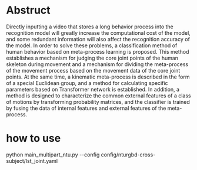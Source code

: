 # Abstruct
Directly inputting a video that stores a long behavior process into the recognition model will greatly increase the computational cost of the model, and some redundant information will also affect the recognition accuracy of the model. In order to solve these problems, a classification method of human behavior based on meta-process learning is proposed. This method establishes a mechanism for judging the core joint points of the human skeleton during movement and a mechanism for dividing the meta-process of the movement process based on the movement data of the core joint points. At the same time, a kinematic meta-process is described in the form of a special Euclidean group, and a method for calculating specific parameters based on Transformer network is established. In addition, a method is designed to characterize the common external features of a class of motions by transforming probability matrices, and the classifier is trained by fusing the data of internal features and external features of the meta-process.

# how to use
python main_multipart_ntu.py --config config/nturgbd-cross-subject/lst_joint.yaml
